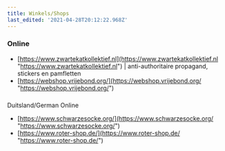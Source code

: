 ```yaml
---
title: Winkels/Shops
last_edited: '2021-04-28T20:12:22.968Z'
---
```

### Online

* [https://www.zwartekatkollektief.nl](https://www.zwartekatkollektief.nl "https://www.zwartekatkollektief.nl") | anti-authoritaire propagand, stickers en pamfletten
* [https://webshop.vrijebond.org/](https://webshop.vrijebond.org/ "https://webshop.vrijebond.org/")  

###   
  
Duitsland/German Online

* [https://www.schwarzesocke.org/](https://www.schwarzesocke.org/ "https://www.schwarzesocke.org/")
* [https://www.roter-shop.de/](https://www.roter-shop.de/ "https://www.roter-shop.de/")
